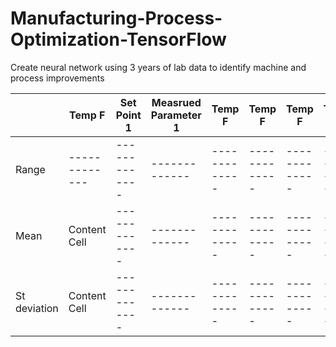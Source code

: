 # Manufacturing-Process-Optimization-TensorFlow
Create neural network using 3 years of lab data to identify machine and process improvements


|               | Temp F        | Set Point 1   | Measrued Parameter 1        | Temp F        | Temp F        | Temp F        | Temp F        | Temp F        | Temp F        |
| ------------- | ------------- | ------------- | ------------- | ------------- | ------------- | ------------- | ------------- | ------------- | ------------- |
| Range         | ------------- | ------------- | ------------- | ------------- | ------------- | ------------- | ------------- | ------------- | ------------- |
| Mean          | Content Cell  | ------------- | ------------- | ------------- | ------------- | ------------- | ------------- | ------------- | ------------- |
| St deviation  | Content Cell  | ------------- | ------------- | ------------- | ------------- | ------------- | ------------- | ------------- | ------------- |
